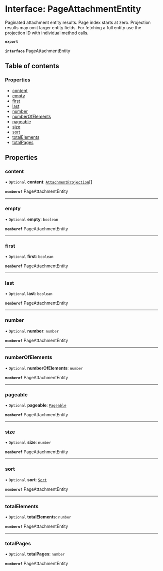 # Interface: PageAttachmentEntity

Paginated attachment entity results. Page index starts at zero. Projection results may omit larger entity fields. For fetching a full entity use the projection ID with individual method calls.

**`export`**

**`interface`** PageAttachmentEntity

## Table of contents

### Properties

- [content](PageAttachmentEntity.md#content)
- [empty](PageAttachmentEntity.md#empty)
- [first](PageAttachmentEntity.md#first)
- [last](PageAttachmentEntity.md#last)
- [number](PageAttachmentEntity.md#number)
- [numberOfElements](PageAttachmentEntity.md#numberofelements)
- [pageable](PageAttachmentEntity.md#pageable)
- [size](PageAttachmentEntity.md#size)
- [sort](PageAttachmentEntity.md#sort)
- [totalElements](PageAttachmentEntity.md#totalelements)
- [totalPages](PageAttachmentEntity.md#totalpages)

## Properties

### content

• `Optional` **content**: [`AttachmentProjection`](AttachmentProjection.md)[]

**`memberof`** PageAttachmentEntity

___

### empty

• `Optional` **empty**: `boolean`

**`memberof`** PageAttachmentEntity

___

### first

• `Optional` **first**: `boolean`

**`memberof`** PageAttachmentEntity

___

### last

• `Optional` **last**: `boolean`

**`memberof`** PageAttachmentEntity

___

### number

• `Optional` **number**: `number`

**`memberof`** PageAttachmentEntity

___

### numberOfElements

• `Optional` **numberOfElements**: `number`

**`memberof`** PageAttachmentEntity

___

### pageable

• `Optional` **pageable**: [`Pageable`](Pageable.md)

**`memberof`** PageAttachmentEntity

___

### size

• `Optional` **size**: `number`

**`memberof`** PageAttachmentEntity

___

### sort

• `Optional` **sort**: [`Sort`](Sort.md)

**`memberof`** PageAttachmentEntity

___

### totalElements

• `Optional` **totalElements**: `number`

**`memberof`** PageAttachmentEntity

___

### totalPages

• `Optional` **totalPages**: `number`

**`memberof`** PageAttachmentEntity
